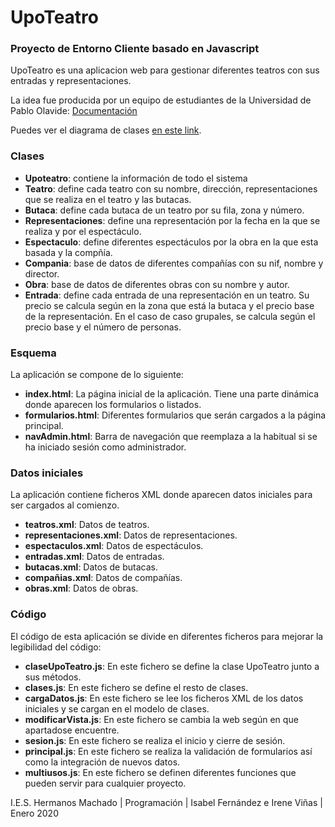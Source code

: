 # UpoTeatro
### Proyecto de Entorno Cliente basado en Javascript

UpoTeatro es una aplicacion web para gestionar diferentes teatros con sus entradas y representaciones.

La idea fue producida por un equipo de estudiantes de la Universidad de Pablo Olavide: [Documentación](Enunciado/UPOTEATRO.pdf)

Puedes ver el diagrama de clases [en este link](Enunciado/Diagrama.pdf).

### Clases
* **Upoteatro**: contiene la información de todo el sistema
* **Teatro**: define cada teatro con su nombre, dirección, representaciones que se realiza en el teatro y las butacas.
* **Butaca**: define cada butaca de un teatro por su fila, zona y número.
* **Representaciones**: define una representación por la fecha en la que se realiza y por el espectáculo.
* **Espectaculo**: define diferentes espectáculos por la obra en la que esta basada y la compñía.
* **Compania**: base de datos de diferentes compañías con su nif, nombre y director.
* **Obra**: base de datos de diferentes obras con su nombre y autor.
* **Entrada**: define cada entrada de una representación en un teatro. Su precio se calcula según en la zona que está la butaca y el precio base de la representación. En el caso de caso grupales, se calcula según el precio base y el número de personas.

### Esquema
La aplicación se compone de lo siguiente:

* **index.html**: La página inicial de la aplicación. Tiene una parte dinámica donde aparecen los formularios o listados.
* **formularios.html**: Diferentes formularios que serán cargados a la página principal.
* **navAdmin.html**: Barra de navegación que reemplaza a la habitual si se ha iniciado sesión como administrador.

### Datos iniciales
La aplicación contiene ficheros XML donde aparecen datos iniciales para ser cargados al comienzo.

* **teatros.xml**: Datos de teatros.
* **representaciones.xml**: Datos de representaciones.
* **espectaculos.xml**: Datos de espectáculos.
* **entradas.xml**: Datos de entradas.
* **butacas.xml**: Datos de butacas.
* **compañias.xml**: Datos de compañías.
* **obras.xml**: Datos de obras.

### Código
El código de esta aplicación se divide en diferentes ficheros para mejorar la legibilidad del código:

* **claseUpoTeatro.js**: En este fichero se define la clase UpoTeatro junto a sus métodos.
* **clases.js**: En este fichero se define el resto de clases.
* **cargaDatos.js**: En este fichero se lee los ficheros XML de los datos iniciales y se cargan en el modelo de clases.
* **modificarVista.js**: En este fichero se cambia la web según en que apartadose encuentre.
* **sesion.js**: En este fichero se realiza el inicio y cierre de sesión.
* **principal.js**: En este fichero se realiza la validación de formularios así como la integración de nuevos datos.
* **multiusos.js**: En este fichero se definen diferentes funciones que pueden servir para cualquier proyecto.

I.E.S. Hermanos Machado | Programación | Isabel Fernández e Irene Viñas | Enero 2020
